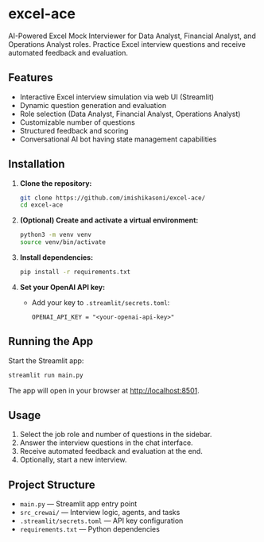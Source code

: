 # excel-ace

AI-Powered Excel Mock Interviewer for Data Analyst, Financial Analyst, and Operations Analyst roles. Practice Excel interview questions and receive automated feedback and evaluation.

## Features

- Interactive Excel interview simulation via web UI (Streamlit)
- Dynamic question generation and evaluation
- Role selection (Data Analyst, Financial Analyst, Operations Analyst)
- Customizable number of questions
- Structured feedback and scoring
- Conversational AI bot having state management capabilities

## Installation

1. **Clone the repository:**
   ```sh
   git clone https://github.com/imishikasoni/excel-ace/
   cd excel-ace
   ```

2. **(Optional) Create and activate a virtual environment:**
   ```sh
   python3 -m venv venv
   source venv/bin/activate
   ```

3. **Install dependencies:**
   ```sh
   pip install -r requirements.txt
   ```

4. **Set your OpenAI API key:**
   - Add your key to `.streamlit/secrets.toml`:
     ```
     OPENAI_API_KEY = "<your-openai-api-key>"
     ```

## Running the App

Start the Streamlit app:

```sh
streamlit run main.py
```

The app will open in your browser at [http://localhost:8501](http://localhost:8501).

## Usage

1. Select the job role and number of questions in the sidebar.
2. Answer the interview questions in the chat interface.
3. Receive automated feedback and evaluation at the end.
4. Optionally, start a new interview.

## Project Structure

- `main.py` — Streamlit app entry point
- `src_crewai/` — Interview logic, agents, and tasks
- `.streamlit/secrets.toml` — API key configuration
- `requirements.txt` — Python dependencies

